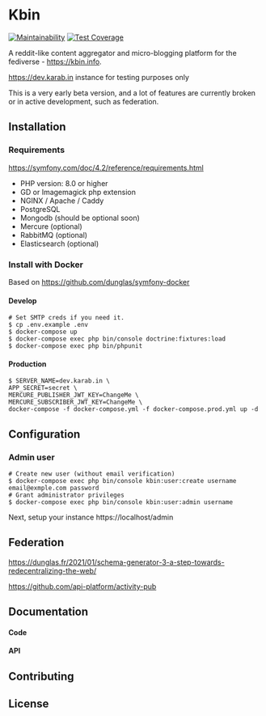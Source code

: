 # Kbin

[![Maintainability](https://api.codeclimate.com/v1/badges/ee285c05da04524ea2f9/maintainability)](https://codeclimate.com/github/ernestwisniewski/kbin/maintainability)
[![Test Coverage](https://api.codeclimate.com/v1/badges/ee285c05da04524ea2f9/test_coverage)](https://codeclimate.com/github/ernestwisniewski/kbin/test_coverage)

A reddit-like content aggregator and micro-blogging platform for the fediverse - https://kbin.info.

https://dev.karab.in instance for testing purposes only

This is a very early beta version, and a lot of features are currently broken or in active development, such as federation.

## Installation

### Requirements

https://symfony.com/doc/4.2/reference/requirements.html

* PHP version: 8.0 or higher
* GD or Imagemagick php extension
* NGINX / Apache / Caddy
* PostgreSQL
* Mongodb (should be optional soon)
* Mercure (optional)
* RabbitMQ (optional)
* Elasticsearch (optional)

### Install with Docker

Based on https://github.com/dunglas/symfony-docker

#### Develop

```console
# Set SMTP creds if you need it.
$ cp .env.example .env
$ docker-compose up
$ docker-compose exec php bin/console doctrine:fixtures:load
$ docker-compose exec php bin/phpunit
```

#### Production

```console
$ SERVER_NAME=dev.karab.in \
APP_SECRET=secret \
MERCURE_PUBLISHER_JWT_KEY=ChangeMe \
MERCURE_SUBSCRIBER_JWT_KEY=ChangeMe \
docker-compose -f docker-compose.yml -f docker-compose.prod.yml up -d
```

## Configuration

### Admin user

```console
# Create new user (without email verification)
$ docker-compose exec php bin/console kbin:user:create username email@exmple.com password
# Grant administrator privileges
$ docker-compose exec php bin/console kbin:user:admin username
```

Next, setup your instance https://localhost/admin

## Federation

https://dunglas.fr/2021/01/schema-generator-3-a-step-towards-redecentralizing-the-web/

https://github.com/api-platform/activity-pub

## Documentation

#### Code

#### API

## Contributing

## License
